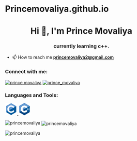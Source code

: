 # Princemovaliya.github.io

<h1 align="center">Hi 👋, I'm Prince Movaliya</h1>
<h3 align="center">currently learning c++.</h3>

- 📫 How to reach me **princemovaliya2@gmail.com**

<h3 align="left">Connect with me:</h3>
<p align="left">
<a href="https://linkedin.com/in/prince movaliya" target="blank"><img align="center" src="https://raw.githubusercontent.com/rahuldkjain/github-profile-readme-generator/master/src/images/icons/Social/linked-in-alt.svg" alt="prince movaliya" height="30" width="40" /></a>
<a href="https://instagram.com/prince_movaliya" target="blank"><img align="center" src="https://raw.githubusercontent.com/rahuldkjain/github-profile-readme-generator/master/src/images/icons/Social/instagram.svg" alt="prince_movaliya" height="30" width="40" /></a>
</p>

<h3 align="left">Languages and Tools:</h3>
<p align="left"> <a href="https://www.cprogramming.com/" target="_blank" rel="noreferrer"> <img src="https://raw.githubusercontent.com/devicons/devicon/master/icons/c/c-original.svg" alt="c" width="40" height="40"/> </a> <a href="https://www.w3schools.com/cpp/" target="_blank" rel="noreferrer"> <img src="https://raw.githubusercontent.com/devicons/devicon/master/icons/cplusplus/cplusplus-original.svg" alt="cplusplus" width="40" height="40"/> </a> </p>

<p><img align="left" src="https://github-readme-stats.vercel.app/api/top-langs?username=princemovaliya&show_icons=true&locale=en&layout=compact" alt="princemovaliya" /></p>

<p>&nbsp;<img align="center" src="https://github-readme-stats.vercel.app/api?username=princemovaliya&show_icons=true&locale=en" alt="princemovaliya" /></p>

<p><img align="center" src="https://github-readme-streak-stats.herokuapp.com/?user=princemovaliya&" alt="princemovaliya" /></p>
